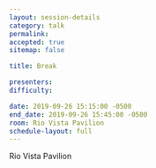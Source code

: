 ```yaml
---
layout: session-details
category: talk
permalink:
accepted: true
sitemap: false

title: Break

presenters:
difficulty:

date: 2019-09-26 15:15:00 -0500
end_date: 2019-09-26 15:45:00 -0500
room: Rio Vista Pavilion
schedule-layout: full
---
```

Rio Vista Pavilion
